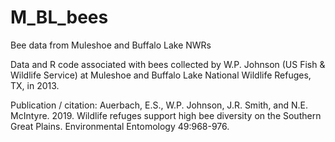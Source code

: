 # M_BL_bees
Bee data from Muleshoe and Buffalo Lake NWRs

Data and R code associated with bees collected by W.P. Johnson (US Fish & Wildlife Service) at Muleshoe and Buffalo Lake National Wildlife Refuges, TX, in 2013.

Publication / citation:
Auerbach, E.S., W.P. Johnson, J.R. Smith, and N.E. McIntyre. 2019. Wildlife refuges support high bee diversity on the Southern Great Plains. Environmental Entomology 49:968-976.
